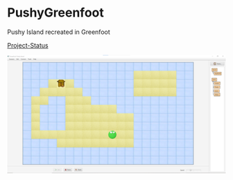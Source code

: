 # PushyGreenfoot

Pushy Island recreated in Greenfoot

[Project-Status](https://github.com/FoxtrotSierra6829/PushyGreenfoot/projects/1)

![alt text](https://github.com/FoxtrotSierra6829/PushyGreenfoot/blob/main/Preview.png?raw=true)
